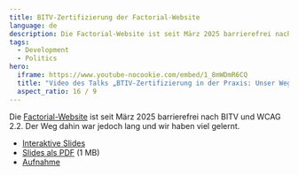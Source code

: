 ```yaml
---
title: BITV-Zertifizierung der Factorial-Website
language: de
description: Die Factorial-Website ist seit März 2025 barrierefrei nach BITV und WCAG 2.2. Der Weg dahin war jedoch lang und wir haben viel gelernt.
tags:
  - Development
  - Politics
hero:
  iframe: https://www.youtube-nocookie.com/embed/1_8mWDmR6CQ
  title: "Video des Talks „BTIV-Zertifizierung in der Praxis: Unser Weg zur barrierefreien Website“"
  aspect_ratio: 16 / 9
---
```


Die [Factorial-Website](https://www.factorial.io/) ist seit März 2025 barrierefrei nach BITV und WCAG 2.2. Der Weg dahin war jedoch lang und wir haben viel gelernt.

- [Interaktive Slides](https://pitch.com/v/bitv-zertifizierung-in-der-praxis-pxxfr5)
- [Slides als PDF](/files/factorial-website-bitv.pdf) (1 MB)
- [Aufnahme](https://www.youtube.com/watch?v=1_8mWDmR6CQ)
